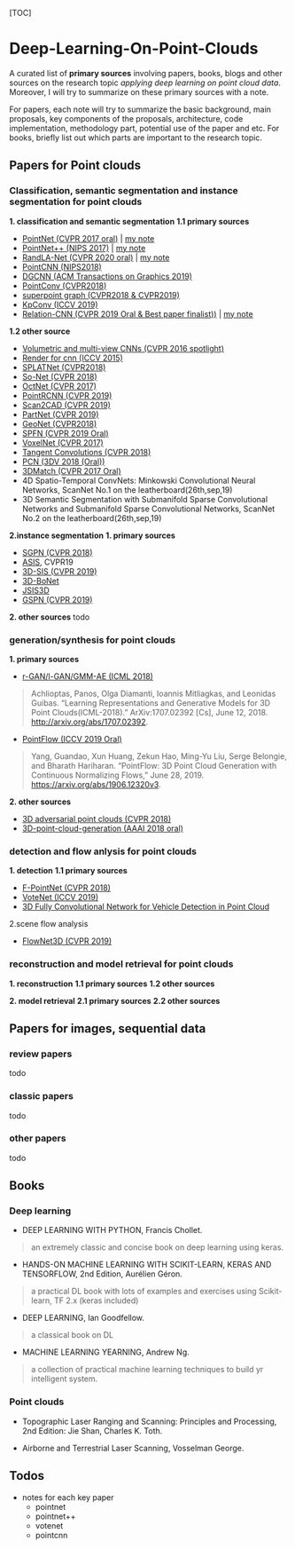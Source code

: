 [TOC]

# Deep-Learning-On-Point-Clouds

A curated list of **primary sources** involving papers, books, blogs and other sources on the research topic *applying deep learning on point cloud data*. Moreover, I will try to summarize on these primary sources with a note. 

For papers, each note will try to summarize the basic background, main proposals, key components of the proposals, architecture, code implementation, methodology part, potential use of the paper and etc. For books, briefly list out which parts are important to the research topic.

## Papers for Point clouds

### Classification, semantic segmentation and instance segmentation for point clouds

**1. classification and semantic segmentation**
**1.1 primary sources**
- [PointNet (CVPR 2017 oral)](https://github.com/charlesq34/pointnet) | [my note](PointNet.md)
- [PointNet++ (NIPS 2017)](https://github.com/charlesq34/pointnet2) | [my note](PointNet++.md)
- [RandLA-Net (CVPR 2020 oral)](https://github.com/QingyongHu/RandLA-Net) | [my note](RandLA-net.md)
- [PointCNN (NIPS2018)](https://github.com/yangyanli/PointCNN)
- [DGCNN (ACM Transactions on Graphics 2019)](https://github.com/WangYueFt/dgcnn)
- [PointConv (CVPR2018)](https://github.com/DylanWusee/pointconv)
- [superpoint graph (CVPR2018 & CVPR2019)](https://github.com/loicland/superpoint_graph)
- [KpConv (ICCV 2019)](https://github.com/HuguesTHOMAS/KPConv)
- [Relation-CNN (CVPR 2019 Oral & Best paper finalist))](https://github.com/Yochengliu/Relation-Shape-CNN) | [my note](RS-CNN.md)

**1.2 other source**
- [Volumetric and multi-view CNNs (CVPR 2016 spotlight)](https://github.com/charlesq34/3dcnn.torch)
- [Render for cnn (ICCV 2015)](https://github.com/ShapeNet/RenderForCNN)
- [SPLATNet (CVPR2018)](https://github.com/NVlabs/splatnet)
- [So-Net (CVPR 2018)](https://github.com/lijx10/SO-Net)
- [OctNet (CVPR 2017)](https://github.com/griegler/octnet)
- [PointRCNN (CVPR 2019)](https://github.com/sshaoshuai/PointRCNN)
- [Scan2CAD (CVPR 2019)](https://github.com/skanti/Scan2CAD)
- [PartNet (CVPR 2019)](https://github.com/daerduoCarey/partnet_dataset)
- [GeoNet (CVPR2018)](https://github.com/yzcjtr/GeoNet)
- [SPFN (CVPR 2019 Oral)](https://github.com/lingxiaoli94/SPFN)
- [VoxelNet (CVPR 2017)](https://github.com/tsinghua-rll/VoxelNet-tensorflow)
- [Tangent Convolutions (CVPR 2018)](https://github.com/tatarchm/tangent_conv)
- [PCN (3DV 2018 (Oral))](https://github.com/wentaoyuan/pcn)
- [3DMatch (CVPR 2017 Oral)](https://github.com/andyzeng/3dmatch-toolbox)
- 4D Spatio-Temporal ConvNets: Minkowski Convolutional Neural Networks, ScanNet No.1 on the leatherboard(26th,sep,19)
- 3D Semantic Segmentation with Submanifold Sparse Convolutional Networks and Submanifold Sparse Convolutional Networks, ScanNet No.2 on the leatherboard(26th,sep,19)

**2.instance segmentation**
**1. primary sources**
- [SGPN (CVPR 2018)](https://github.com/laughtervv/SGPN)
- [ASIS](https://paperswithcode.com/paper/associatively-segmenting-instances-and), CVPR19
- [3D-SIS (CVPR 2019)](https://github.com/Sekunde/3D-SIS)
- [3D-BoNet](https://paperswithcode.com/paper/learning-object-bounding-boxes-for-3d)
- [JSIS3D](https://paperswithcode.com/paper/jsis3d-joint-semantic-instance-segmentation)
- [GSPN (CVPR 2019)](https://github.com/ericyi/GSPN)

**2. other sources**
todo

### generation/synthesis for point clouds
**1. primary sources**
- [r-GAN/l-GAN/GMM-AE (ICML 2018)](https://github.com/optas/latent_3d_points)
>Achlioptas, Panos, Olga Diamanti, Ioannis Mitliagkas, and Leonidas Guibas. “Learning Representations and Generative Models for 3D Point Clouds(ICML-2018).” ArXiv:1707.02392 [Cs], June 12, 2018. http://arxiv.org/abs/1707.02392.

- [PointFlow (ICCV 2019 Oral)](https://github.com/stevenygd/PointFlow)
>Yang, Guandao, Xun Huang, Zekun Hao, Ming-Yu Liu, Serge Belongie, and Bharath Hariharan. “PointFlow: 3D Point Cloud Generation with Continuous Normalizing Flows,” June 28, 2019. https://arxiv.org/abs/1906.12320v3.

**2. other sources**
- [3D adversarial point clouds (CVPR 2018)](https://github.com/xiangchong1/3d-adv-pc)
- [3D-point-cloud-generation (AAAI 2018 oral)](https://github.com/chenhsuanlin/3D-point-cloud-generation)

### detection and flow anlysis for point clouds
**1. detection**
**1.1 primary sources**
- [F-PointNet (CVPR 2018)](https://github.com/charlesq34/frustum-pointnets)
- [VoteNet (ICCV 2019)](https://github.com/facebookresearch/votenet)
- [3D Fully Convolutional Network for Vehicle Detection in Point Cloud](https://github.com/yukitsuji/3D_CNN_tensorflow)

2.scene flow analysis
- [FlowNet3D (CVPR 2019)](https://github.com/xingyul/flownet3d)

### reconstruction and model retrieval for point clouds

**1. reconstruction**
**1.1 primary sources**
**1.2 other sources**

**2. model retrieval**
**2.1 primary sources**
**2.2 other sources**


## Papers for images, sequential data
### review papers
todo

### classic papers
todo

### other papers
todo

## Books
### Deep learning

- DEEP LEARNING WITH PYTHON, Francis Chollet.

>an extremely classic and concise book on deep learning using keras.

- HANDS-ON MACHINE LEARNING WITH SCIKIT-LEARN, KERAS AND TENSORFLOW, 2nd Edition, Aurélien Géron.

>a practical DL book with lots of examples and exercises using Scikit-learn, TF 2.x (keras included)

- DEEP LEARNING, Ian Goodfellow.

>a classical book on DL

- MACHINE LEARNING YEARNING, Andrew Ng.
  
>a collection of practical machine learning techniques to build yr intelligent system.

### Point clouds

- Topographic Laser Ranging and Scanning: Principles and Processing, 2nd Edition: Jie Shan, Charles K. Toth.

- Airborne and Terrestrial Laser Scanning, Vosselman George.

## Todos

- notes for each key paper
  - pointnet
  - pointnet++
  - votenet
  - pointcnn

